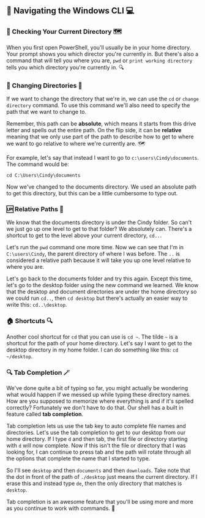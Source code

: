 ## 🚀 Navigating the Windows CLI 💻

### 📂 Checking Your Current Directory 🗺️

When you first open PowerShell, you'll usually be in your home directory. Your prompt shows you which director you're currently in. But there's also a command that will tell you where you are, `pwd` or `print working directory` tells you which directory you're currently in. 🔍

### 🔄 Changing Directories 📁

If we want to change the directory that we're in, we can use the `cd` or `change directory` command. To use this command we'll also need to specify the path that we want to change to. 

Remember, this path can be **absolute**, which means it starts from this drive letter and spells out the entire path. On the flip side, it can be **relative** meaning that we only use part of the path to describe how to get to where we want to go relative to where we're currently are. 🗺️

For example, let's say that instead I want to go to `c:\users\Cindy\documents`. The command would be:

```
cd C:\Users\Cindy\documents
```

Now we've changed to the documents directory. We used an absolute path to get this directory, but this can be a little cumbersome to type out. 

### 🆙 Relative Paths 📁

We know that the documents directory is under the Cindy folder. So can't we just go up one level to get to that folder? We absolutely can. There's a shortcut to get to the level above your current directory, `cd..`. 

Let's run the `pwd` command one more time. Now we can see that I'm in `C:\users\Cindy`, the parent directory of where I was before. The `..` is considered a relative path because it will take you up one level relative to where you are.

Let's go back to the documents folder and try this again. Except this time, let's go to the desktop folder using the new command we learned. We know that the desktop and document directories are under the home directory so we could run `cd..`, then `cd desktop` but there's actually an easier way to write this: `cd..\desktop`.

### 🏠 Shortcuts 🔍

Another cool shortcut for `cd` that you can use is `cd ~`. The tilde `~` is a shortcut for the path of your home directory. Let's say I want to get to the desktop directory in my home folder. I can do something like this: `cd ~/desktop`.

### 🔍 Tab Completion 🪄

We've done quite a bit of typing so far, you might actually be wondering what would happen if we messed up while typing these directory names. How are you supposed to memorize where everything is and if it's spelled correctly? Fortunately we don't have to do that. Our shell has a built in feature called **tab completion**. 

Tab completion lets us use the tab key to auto complete file names and directories. Let's use the tab completion to get to our desktop from our home directory. If I type `d` and then tab, the first file or directory starting with `d` will now complete. Now if this isn't the file or directory that I was looking for, I can continue to press tab and the path will rotate through all the options that complete the name that I started to type.

So I'll see `desktop` and then `documents` and then `downloads`. Take note that the dot in front of the path of `./desktop` just means the current directory. If I erase this and instead type `de`, then the only directory that matches is `desktop`.

Tab completion is an awesome feature that you'll be using more and more as you continue to work with commands. 🎉